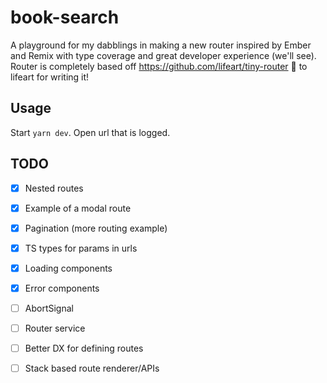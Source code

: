 # book-search

A playground for my dabblings in making a new router inspired by Ember and Remix with type coverage and great developer experience (we'll see).
Router is completely based off https://github.com/lifeart/tiny-router 👏 to lifeart for writing it!

## Usage

Start `yarn dev`. Open url that is logged.

## TODO

- [x] Nested routes
- [x] Example of a modal route
- [x] Pagination (more routing example)
- [x] TS types for params in urls
- [x] Loading components
- [x] Error components
- [ ] AbortSignal
- [ ] Router service
- [ ] Better DX for defining routes
- [ ] Stack based route renderer/APIs

